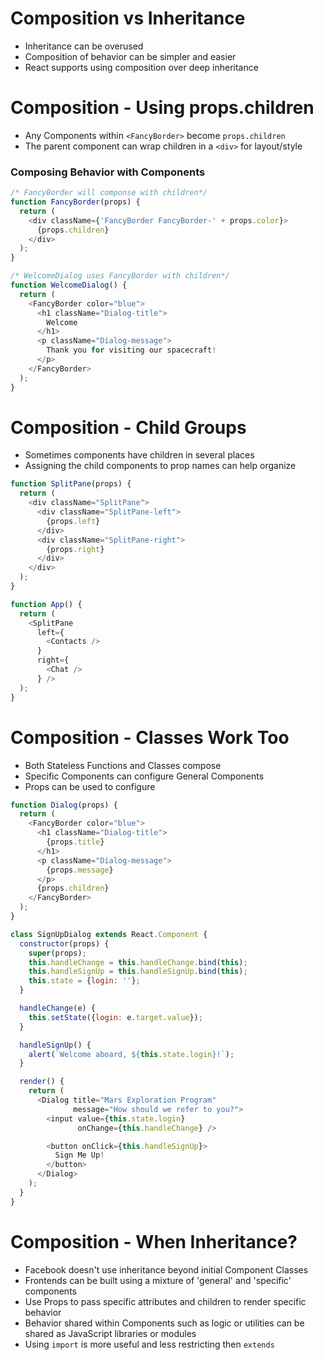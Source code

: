 # Composition vs Inheritance

* Inheritance can be overused
* Composition of behavior can be simpler and easier
* React supports using composition over deep inheritance

# Composition - Using props.children

* Any Components within `<FancyBorder>` become `props.children`
* The parent component can wrap children in a `<div>` for layout/style

### Composing Behavior with Components

```js
/* FancyBorder will componse with children*/
function FancyBorder(props) {
  return (
    <div className={'FancyBorder FancyBorder-' + props.color}>
      {props.children}
    </div>
  );
}

/* WelcomeDialog uses FancyBorder with children*/
function WelcomeDialog() {
  return (
    <FancyBorder color="blue">
      <h1 className="Dialog-title">
        Welcome
      </h1>
      <p className="Dialog-message">
        Thank you for visiting our spacecraft!
      </p>
    </FancyBorder>
  );
}
```

# Composition - Child Groups

* Sometimes components have children in several places
* Assigning the child components to prop names can help organize

```js
function SplitPane(props) {
  return (
    <div className="SplitPane">
      <div className="SplitPane-left">
        {props.left}
      </div>
      <div className="SplitPane-right">
        {props.right}
      </div>
    </div>
  );
}

function App() {
  return (
    <SplitPane
      left={
        <Contacts />
      }
      right={
        <Chat />
      } />
  );
}

```

# Composition - Classes Work Too

* Both Stateless Functions and Classes compose
* Specific Components can configure General Components
* Props can be used to configure

```js
function Dialog(props) {
  return (
    <FancyBorder color="blue">
      <h1 className="Dialog-title">
        {props.title}
      </h1>
      <p className="Dialog-message">
        {props.message}
      </p>
      {props.children}
    </FancyBorder>
  );
}

class SignUpDialog extends React.Component {
  constructor(props) {
    super(props);
    this.handleChange = this.handleChange.bind(this);
    this.handleSignUp = this.handleSignUp.bind(this);
    this.state = {login: ''};
  }

  handleChange(e) {
    this.setState({login: e.target.value});
  }

  handleSignUp() {
    alert(`Welcome aboard, ${this.state.login}!`);
  }

  render() {
    return (
      <Dialog title="Mars Exploration Program"
              message="How should we refer to you?">
        <input value={this.state.login}
               onChange={this.handleChange} />

        <button onClick={this.handleSignUp}>
          Sign Me Up!
        </button>
      </Dialog>
    );
  }
}
```

# Composition - When Inheritance?

* Facebook doesn't use inheritance beyond initial Component Classes
* Frontends can be built using a mixture of 'general' and 'specific' components
* Use Props to pass specific attributes and children to render specific behavior
* Behavior shared within Components such as logic or utilities can be shared as JavaScript libraries or modules
* Using `import` is more useful and less restricting then `extends`
